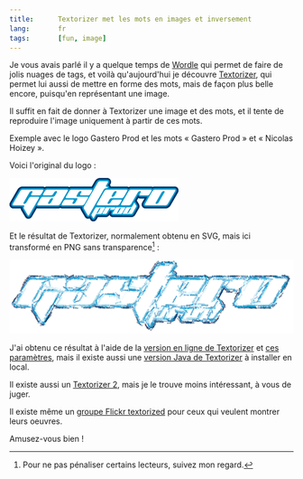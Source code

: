 ```yaml
---
title:      Textorizer met les mots en images et inversement
lang:       fr
tags:       [fun, image]
---
```


Je vous avais parlé il y a quelque temps de [Wordle](/2008/06/wordle-fait-de-jolis-nuages-de-tags.html) qui permet de faire de jolis nuages de tags, et voilà qu'aujourd'hui je découvre [Textorizer](http://lapin-bleu.net/software/textorizer/), qui permet lui aussi de mettre en forme des mots, mais de façon plus belle encore, puisqu'en représentant une image.

Il suffit en fait de donner à Textorizer une image et des mots, et il tente de reproduire l'image uniquement à partir de ces mots.

Exemple avec le logo Gastero Prod et les mots « Gastero Prod » et « Nicolas Hoizey ».

Voici l'original du logo :

![](logo-gastero-prod.png)

Et le résultat de Textorizer, normalement obtenu en SVG, mais ici transformé en PNG sans transparence[^1] :

![](Gastero_Prod_textorized.png)

J'ai obtenu ce résultat à l'aide de la [version en ligne de Textorizer](http://textorizer.whatfettle.com/) et [ces paramètres](http://textorizer.whatfettle.com/?image=http%3A%2F%2Fwww.gasteroprod.com%2Fdesign%2Fimages%2Fgp-titre-trans.png&text=Gastero%0D%0AProd%0D%0ANicolas%0D%0AHoizey&nstrokes=1000&threshold=10&width=800&height=200), mais il existe aussi une [version Java de Textorizer](http://lapin-bleu.net/software/textorizer/textorizer1_2/) à installer en local.

Il existe aussi un [Textorizer 2](http://lapin-bleu.net/software/textorizer/textorizer2.php), mais je le trouve moins intéressant, à vous de juger.

Il existe même un [groupe Flickr textorized](https://www.flickr.com/groups/textorized/) pour ceux qui veulent montrer leurs oeuvres.

Amusez-vous bien !

[^1]: Pour ne pas pénaliser certains lecteurs, suivez mon regard.
